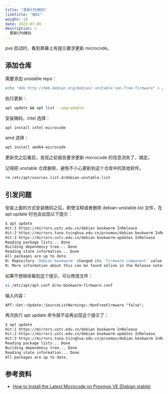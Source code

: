 ```yaml
---
title: "更新CPU微码"
linkTitle: "微码"
weight: 10
date: 2023-07-09
description: >
  更新CPU微码
---
```


pve 启动时，看到屏幕上有提示要求更新 microcode。

## 添加仓库

需要添加 unstable repo：

```bash
echo "deb http://deb.debian.org/debian/ unstable non-free-firmware" > /etc/apt/sources.list.d/debian-unstable.list
```

执行更新：

```bash
apt update && apt list --upgradable
```

安装微码，intel 选择：

```bash
apt install intel-microcode
```

amd 选择：

```bash
apt install amd64-microcode
```

更新完之后重启，发现之前报告要求更新 microcode 的信息消失了，搞定。

记得把 unstable 仓库删除，避免不小心更新到这个仓库中的其他软件。

```bash
rm /etc/apt/sources.list.d/debian-unstable.list
```

## 引发问题

安装上面的方式安装微码之后，即使注释或者删除 debian-unstable.list 文件，在 apt update 时也会出现以下提示：

```bash
$ apt update
Hit:1 https://mirrors.ustc.edu.cn/debian bookworm InRelease
Hit:2 https://mirrors.tuna.tsinghua.edu.cn/proxmox/debian bookworm InRelease
Hit:3 https://mirrors.ustc.edu.cn/debian bookworm-updates InRelease
Reading package lists... Done
Building dependency tree... Done
Reading state information... Done
All packages are up to date.
N: Repository 'Debian bookworm' changed its 'firmware component' value from 'non-free' to 'non-free-firmware'
N: More information about this can be found online in the Release notes at: https://www.debian.org/releases/bookworm/amd64/release-notes/ch-information.html#non-free-split
```

如果不想继续看到这个提示，可以修改文件：

```bash
vi /etc/apt/apt.conf.d/no-bookworm-firmware.conf
```

输入内容：

```properties
APT::Get::Update::SourceListWarnings::NonFreeFirmware "false";
```

再次执行 apt update 命令就不会再出现这个提示了：

```bash
$ apt update
Hit:1 https://mirrors.ustc.edu.cn/debian bookworm InRelease
Hit:2 https://mirrors.ustc.edu.cn/debian bookworm-updates InRelease
Hit:3 https://mirrors.tuna.tsinghua.edu.cn/proxmox/debian bookworm InRelease
Reading package lists... Done
Building dependency tree... Done
Reading state information... Done
All packages are up to date.
```



## 参考资料

- [How to Install the Latest Microcode on Proxmox VE (Debian stable)](https://cyrusyip.org/en/post/2023/01/31/install-microcode-on-proxmox/)